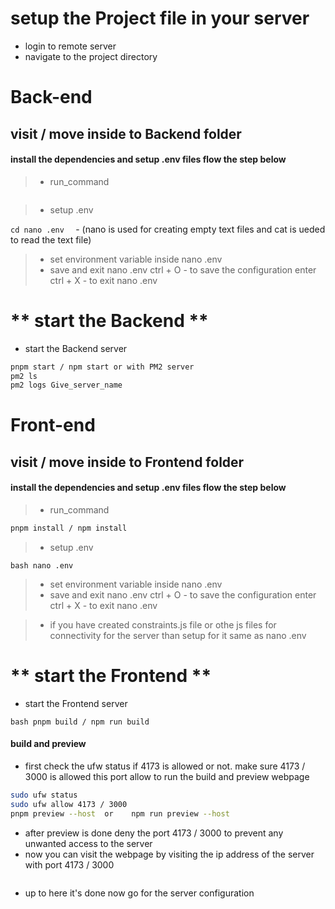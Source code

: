 # setup the Project file in your server

- login to remote server
- navigate to the project directory



# **Back-end**
## visit / move inside to Backend folder 
#### install the dependencies and setup .env files flow the step below

> - run_command

```cd pnpm install / npm install
```

> - setup .env 

```cd nano .env  ```    - (nano is used for creating empty text files and cat is ueded to read the text file)
> - set environment variable inside nano .env 
> - save and exit nano .env 
> ctrl + O             - to save the configuration 
> enter 
> ctrl + X             - to exit nano .env



# ** start the Backend **
- start the Backend server
```bash
pnpm start / npm start or with PM2 server
pm2 ls
pm2 logs Give_server_name

```


# **Front-end**
## visit / move inside to Frontend folder 
#### install the dependencies and setup .env files flow the step below

> - run_command

```bash
pnpm install / npm install

```
> - setup .env

```bash nano .env ```

> - set environment variable inside nano .env
> - save and exit nano .env 
> ctrl + O             - to save the configuration 
>enter 
>ctrl + X             - to exit nano .env


>- if you have created constraints.js file or othe js files for connectivity for the server than setup for it same as nano .env




# ** start the Frontend **
- start the Frontend server


```bash pnpm build / npm run build ```

#### **build and preview**
- first check the ufw status if 4173 is allowed or not. make sure 4173 / 3000 is allowed this port allow to run the build and preview webpage

```bash
sudo ufw status
sudo ufw allow 4173 / 3000
pnpm preview --host  or    npm run preview --host

```

- after preview is done deny the port 4173 / 3000 to prevent any unwanted access to the server
- now you can visit the webpage by visiting the ip address of the server with port 4173 / 3000

```bash sudo ufw deny 4173 / 3000
```
- up to here it's done now go for the server configuration




